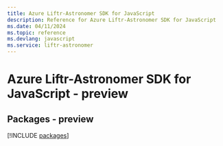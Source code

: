 ```yaml
---
title: Azure Liftr-Astronomer SDK for JavaScript
description: Reference for Azure Liftr-Astronomer SDK for JavaScript
ms.date: 04/11/2024
ms.topic: reference
ms.devlang: javascript
ms.service: liftr-astronomer
---
```

# Azure Liftr-Astronomer SDK for JavaScript - preview
## Packages - preview
[!INCLUDE [packages](liftr-astronomer-index.md)]